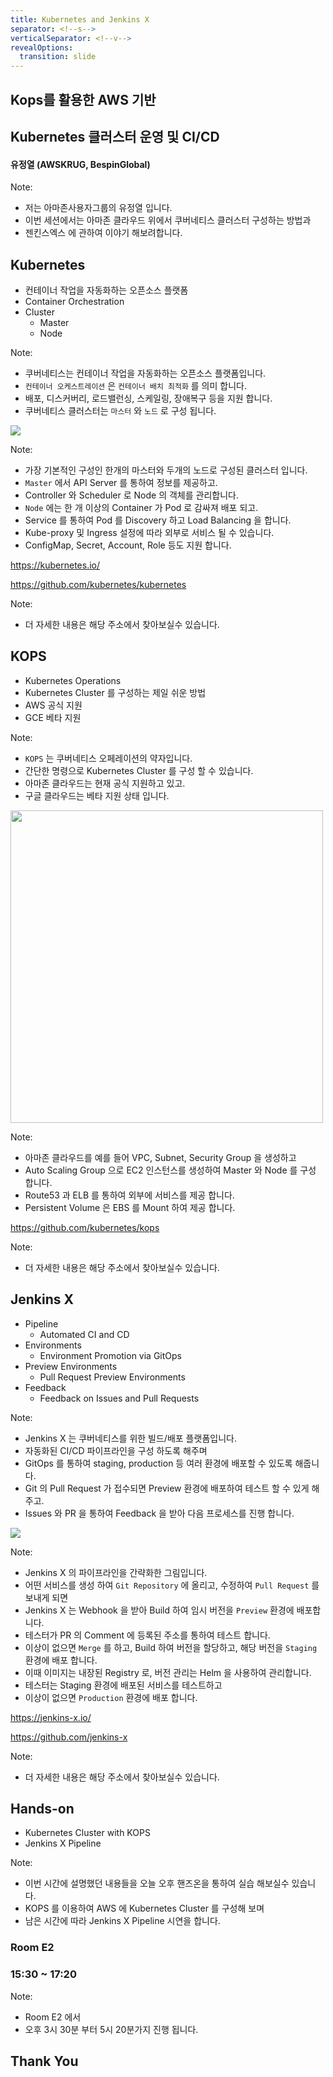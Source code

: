 ```yaml
---
title: Kubernetes and Jenkins X
separator: <!--s-->
verticalSeparator: <!--v-->
revealOptions:
  transition: slide
---
```


## Kops를 활용한 AWS 기반

## Kubernetes 클러스터 운영 및 CI/CD

#### 유정열 (AWSKRUG, BespinGlobal)

Note:
- 저는 아마존사용자그룹의 유정열 입니다.
- 이번 세션에서는 아마존 클라우드 위에서 쿠버네티스 클러스터 구성하는 방법과
- 젠킨스엑스 에 관하여 이야기 해보려합니다.

<!--s-->

## Kubernetes

* 컨테이너 작업을 자동화하는 오픈소스 플랫폼 <!-- .element: class="fragment" -->
* Container Orchestration <!-- .element: class="fragment" -->
* Cluster <!-- .element: class="fragment" -->
  * Master <!-- .element: class="fragment" -->
  * Node <!-- .element: class="fragment" -->

Note:
- 쿠버네티스는 컨테이너 작업을 자동화하는 오픈소스 플랫폼입니다.
- `컨테이너 오케스트레이션` 은 `컨테이너 배치 최적화` 를 의미 합니다.
- 배포, 디스커버리, 로드밸런싱, 스케일링, 장애복구 등을 지원 합니다.
- 쿠버네티스 클러스터는 `마스터` 와 `노드` 로 구성 됩니다.

<!--v-->

![](images/kubernetes.png)

Note:
- 가장 기본적인 구성인 한개의 마스터와 두개의 노드로 구성된 클러스터 입니다.
- `Master` 에서 API Server 를 통하여 정보를 제공하고.
- Controller 와 Scheduler 로 Node 의 객체를 관리합니다.
- `Node` 에는 한 개 이상의 Container 가 Pod 로 감싸져 배포 되고.
- Service 를 통하여 Pod 를 Discovery 하고 Load Balancing 을 합니다.
- Kube-proxy 및 Ingress 설정에 따라 외부로 서비스 될 수 있습니다.
- ConfigMap, Secret, Account, Role 등도 지원 합니다.

<!--v-->

https://kubernetes.io/

https://github.com/kubernetes/kubernetes

Note:
- 더 자세한 내용은 해당 주소에서 찾아보실수 있습니다.

<!--s-->

## KOPS

* Kubernetes Operations <!-- .element: class="fragment" -->
* Kubernetes Cluster 를 구성하는 제일 쉬운 방법 <!-- .element: class="fragment" -->
* AWS 공식 지원 <!-- .element: class="fragment" -->
* GCE 베타 지원 <!-- .element: class="fragment" -->

Note:
- `KOPS` 는 쿠버네티스 오페레이션의 약자입니다.
- 간단한 명령으로 Kubernetes Cluster 를 구성 할 수 있습니다.
- 아마존 클라우드는 현재 공식 지원하고 있고.
- 구글 클라우드는 베타 지원 상태 입니다.

<!--v-->

<img src="images/kops.png" width="500">

Note:
- 아마존 클라우드를 예를 들어 VPC, Subnet, Security Group 을 생성하고
- Auto Scaling Group 으로 EC2 인스턴스를 생성하여 Master 와 Node 를 구성 합니다.
- Route53 과 ELB 를 통하여 외부에 서비스를 제공 합니다.
- Persistent Volume 은 EBS 를 Mount 하여 제공 합니다.

<!--v-->

https://github.com/kubernetes/kops

Note:
- 더 자세한 내용은 해당 주소에서 찾아보실수 있습니다.

<!--s-->

## Jenkins X

* Pipeline <!-- .element: class="fragment" -->
  * Automated CI and CD
* Environments <!-- .element: class="fragment" -->
  * Environment Promotion via GitOps
* Preview Environments <!-- .element: class="fragment" -->
  * Pull Request Preview Environments
* Feedback <!-- .element: class="fragment" -->
  * Feedback on Issues and Pull Requests

Note:
- Jenkins X 는 쿠버네티스를 위한 빌드/배포 플랫폼입니다.
- 자동화된 CI/CD 파이프라인을 구성 하도록 해주며
- GitOps 를 통하여 staging, production 등 여러 환경에 배포할 수 있도록 해줍니다.
- Git 의 Pull Request 가 접수되면 Preview 환경에 배포하여 테스트 할 수 있게 해주고.
- Issues 와 PR 을 통하여 Feedback 을 받아 다음 프로세스를 진행 합니다.

<!--v-->

![](images/jenkins-x.png)

Note:
- Jenkins X 의 파이프라인을 간략화한 그림입니다.
- 어떤 서비스를 생성 하여 `Git Repository` 에 올리고, 수정하여 `Pull Request` 를 보내게 되면
- Jenkins X 는 Webhook 을 받아 Build 하여 임시 버전을 `Preview` 환경에 배포합니다.
- 테스터가 PR 의 Comment 에 등록된 주소를 통하여 테스트 합니다.
- 이상이 없으면 `Merge` 를 하고, Build 하여 버전을 할당하고, 해당 버전을 `Staging` 환경에 배포 합니다.
- 이때 이미지는 내장된 Registry 로, 버전 관리는 Helm 을 사용하여 관리합니다.
- 테스터는 Staging 환경에 배포된 서비스를 테스트하고
- 이상이 없으면 `Production` 환경에 배포 합니다.

<!--v-->

https://jenkins-x.io/

https://github.com/jenkins-x

Note:
- 더 자세한 내용은 해당 주소에서 찾아보실수 있습니다.

<!--s-->

## Hands-on

* Kubernetes Cluster with KOPS <!-- .element: class="fragment" -->
* Jenkins X Pipeline <!-- .element: class="fragment" -->

Note:
- 이번 시간에 설명했던 내용들을 오늘 오후 핸즈온을 통하여 실습 해보실수 있습니다.
- KOPS 를 이용하여 AWS 에 Kubernetes Cluster 를 구성해 보며
- 남은 시간에 따라 Jenkins X Pipeline 시연을 합니다.

<!--v-->

### Room E2 <!-- .element: class="fragment" -->

### 15:30 ~ 17:20 <!-- .element: class="fragment" -->

Note:
- Room E2 에서
- 오후 3시 30분 부터 5시 20분가지 진행 됩니다.

<!--s-->

## Thank You
